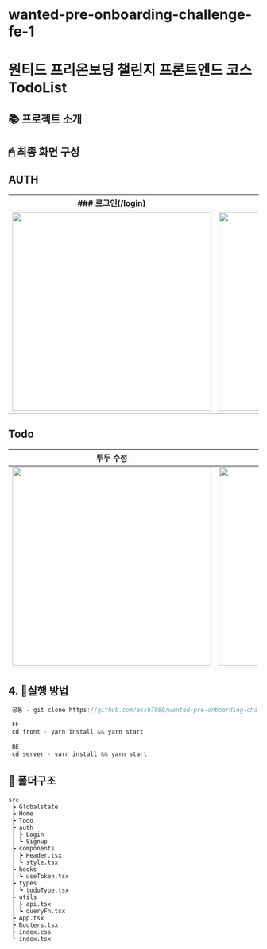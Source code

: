 # wanted-pre-onboarding-challenge-fe-1
<h1>원티드 프리온보딩 챌린지 프론트엔드 코스 TodoList</h1>

## 📚 프로젝트 소개


## 🖱 최종 화면 구성

## AUTH

| ### 로그인(/login)                             | ### 회원가입(/signup)                           |
| -------------------------------------------- | ------------------------------------------------- |
|<img src="https://user-images.githubusercontent.com/93601210/213424764-008ee264-91ef-4024-abbc-87941dceb1b3.gif" width="400" height="400" /> | <img src="https://user-images.githubusercontent.com/93601210/213424829-ed4ece04-7f22-4030-ba83-d0d2f77e98f3.gif" width="400" height="400" />|


## Todo

| 투두 수정                             | 투두 삭제                                      |
| --------------------------------------------------- | -------------------------------------------------- |
|<img src="https://user-images.githubusercontent.com/93601210/213445878-7547098d-12ca-49ed-b8f6-69d66b3e237b.gif" width="400" height="400" />| <img src="https://user-images.githubusercontent.com/93601210/213445895-b6a44f90-1c30-42fc-81a5-959a07e9ec8b.gif" width="400" height="400" />|


## 4. 🏹실행 방법
```typescript
 공통 - git clone https://github.com/eksh7080/wanted-pre-onboarding-challenge-fe-1.git
 
 FE
 cd front - yarn install && yarn start
 
 BE
 cd server - yarn install && yarn start
```

## 📂 폴더구조
```
src
 ┣ Globalstate
 ┣ Home
 ┣ Todo
 ┣ auth
 ┃ ┣ Login
 ┃ ┗ Signup
 ┣ components
 ┃ ┣ Header.tsx
 ┃ ┗ style.tsx
 ┣ hooks
 ┃ ┗ useToken.tsx
 ┣ types
 ┃ ┗ todoType.tsx
 ┣ utils
 ┃ ┣ api.tsx
 ┃ ┗ queryFn.tsx
 ┣ App.tsx
 ┣ Routers.tsx
 ┣ index.css
 ┗ index.tsx
```


